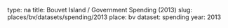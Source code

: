 type: na
title: Bouvet Island / Government Spending (2013)
slug: places/bv/datasets/spending/2013
place: bv
dataset: spending
year: 2013
